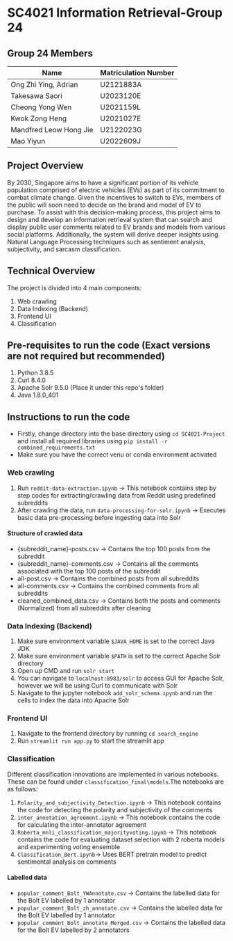 # SC4021 Information Retrieval-Group 24

## Group 24 Members
| Name | Matriculation Number |
| --- | -- |
| Ong Zhi Ying, Adrian | U2121883A |
| Takesawa Saori | U2023120E |
| Cheong Yong Wen | U2021159L |
| Kwok Zong Heng | U2021027E |
| Mandfred Leow Hong Jie | U2122023G |
| Mao Yiyun | U2022609J |


## Project Overview
By 2030, Singapore aims to have a significant portion of its vehicle population comprised of electric vehicles (EVs) as part of its commitment to combat climate change. Given the incentives to switch to EVs, members of the public will soon need to decide on the brand and model of EV to purchase. To assist with this decision-making process, this project aims to design and develop an information retrieval system that can search and display public user comments related to EV brands and models from various social platforms. Additionally, the system will derive deeper insights using Natural Language Processing techniques such as sentiment analysis, subjectivity, and sarcasm classification.

## Technical Overview
The project is divided into 4 main components:
1. Web crawling
1. Data Indexing (Backend)
1. Frontend UI
1. Classification

## Pre-requisites to run the code (Exact versions are not required but recommended)
1. Python 3.8.5
1. Curl 8.4.0
1. Apache Solr 9.5.0 (Place it under this repo's folder)
1. Java 1.8.0_401

## Instructions to run the code
- Firstly, change directory into the base directory using ```cd SC4021-Project``` and install all required libraries using ```pip install -r combined_requirements.txt```
- Make sure you have the correct venu or conda environment activated

### Web crawling
1. Run ```reddit-data-extraction.ipynb``` -> This notebook contains step by step codes for extracting/crawling data from Reddit using predefined subreddits
1. After crawling the data, run ```data-processing-for-solr.ipynb``` -> Executes basic data pre-processing before ingesting data into Solr

#### Structure of crawled data
- {subreddit_name}-posts.csv -> Contains the top 100 posts from the subreddit
- {subreddit_name}-comments.csv -> Contains all the comments associated with the top 100 posts of the subreddit
- all-post.csv -> Contains the combined posts from all subreddits
- all-comments.csv -> Contains the combined comments from all subreddits
- cleaned_combined_data.csv -> Contains both the posts and comments (Normalized) from all subreddits after cleaning

### Data Indexing (Backend)
1. Make sure environment variable ```$JAVA_HOME``` is set to the correct Java JDK
1. Make sure environment variable ```$PATH``` is set to the correct Apache Solr directory
1. Open up CMD and run ```solr start```
1. You can navigate to ```localhost:8983/solr``` to access GUI for Apache Solr, however we will be using Curl to communicate with Solr
1. Navigate to the jupyter notebook ```add_solr_schema.ipynb``` and run the cells to index the data into Apache Solr

### Frontend UI
1. Navigate to the frontend directory by running ```cd search_engine```
1. Run ```streamlit run app.py``` to start the streamlit app

### Classification
Different classification innovations are implemented in various notebooks. These can be found under ```classification_final\models```.The notebooks are as follows:
1. ```Polarity_and_subjectivity_Detection.ipynb``` -> This notebook contains the code for detecting the polarity and subjectivity of the comments
1. ```inter_annotation_agreement.ipynb``` -> This notebook contains the code for calculating the inter-annotator agreement
1. ```Roberta_mnli_classification_majorityvoting.ipynb``` -> This notebook contains the code for evaluating dataset selection with 2 roberta models and experimenting voting ensemble
1. ```Classification_Bert.ipynb```-> Uses BERT pretrain model to predict sentimental analysis on comments

#### Labelled data
- ```popular_comment_Bolt_YWAnnotate.csv``` -> Contains the labelled data for the Bolt EV labelled by 1 annotator
- ```popular_comment_Bolt_zh_annotate.csv``` -> Contains the labelled data for the Bolt EV labelled by 1 annotator
- ```popular_comment_Bolt_annotate_Merged.csv``` -> Contains the labelled data for the Bolt EV labelled by 2 annotators
